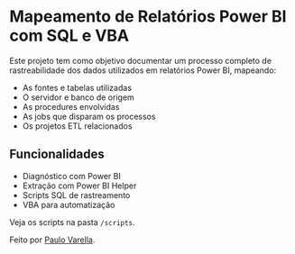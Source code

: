 # Mapeamento de Relatórios Power BI com SQL e VBA

Este projeto tem como objetivo documentar um processo completo de rastreabilidade dos dados utilizados em relatórios Power BI, mapeando:

- As fontes e tabelas utilizadas
- O servidor e banco de origem
- As procedures envolvidas
- As jobs que disparam os processos
- Os projetos ETL relacionados

## Funcionalidades
- Diagnóstico com Power BI
- Extração com Power BI Helper
- Scripts SQL de rastreamento
- VBA para automatização

Veja os scripts na pasta `/scripts`.

Feito por [Paulo Varella](https://www.linkedin.com/in/paulovarella).
